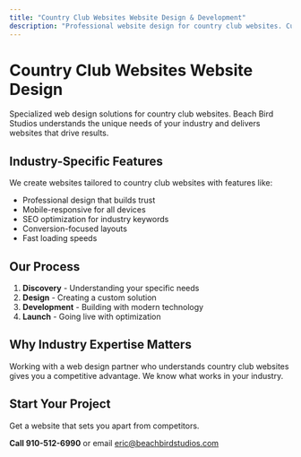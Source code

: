 ```yaml
---
title: "Country Club Websites Website Design & Development"
description: "Professional website design for country club websites. Custom solutions tailored to your industry needs."
---
```


# Country Club Websites Website Design

Specialized web design solutions for country club websites. Beach Bird Studios understands the unique needs of your industry and delivers websites that drive results.

## Industry-Specific Features

We create websites tailored to country club websites with features like:

- Professional design that builds trust
- Mobile-responsive for all devices
- SEO optimization for industry keywords
- Conversion-focused layouts
- Fast loading speeds

## Our Process

1. **Discovery** - Understanding your specific needs
2. **Design** - Creating a custom solution
3. **Development** - Building with modern technology
4. **Launch** - Going live with optimization

## Why Industry Expertise Matters

Working with a web design partner who understands country club websites gives you a competitive advantage. We know what works in your industry.

## Start Your Project

Get a website that sets you apart from competitors.

**Call 910-512-6990** or email eric@beachbirdstudios.com